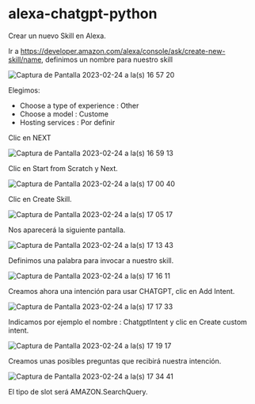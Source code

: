 # alexa-chatgpt-python

Crear un nuevo Skill en Alexa.

Ir a https://developer.amazon.com/alexa/console/ask/create-new-skill/name, definimos un nombre para nuestro skill

![Captura de Pantalla 2023-02-24 a la(s) 16 57 20](https://user-images.githubusercontent.com/2066453/221300992-8078ae4f-18d3-4dd2-aae2-db1a42c1ac1c.png)

Elegimos:

- Choose a type of experience : Other
- Choose a model : Custome
- Hosting services : Por definir

Clic en NEXT

![Captura de Pantalla 2023-02-24 a la(s) 16 59 13](https://user-images.githubusercontent.com/2066453/221301265-3ff49fc3-1336-4de2-a394-b6392b636de5.png)

Clic en Start from Scratch y Next.

![Captura de Pantalla 2023-02-24 a la(s) 17 00 40](https://user-images.githubusercontent.com/2066453/221301472-b4b9a280-720d-4f77-a86e-2c128e13034d.png)

Clic en Create Skill.

![Captura de Pantalla 2023-02-24 a la(s) 17 05 17](https://user-images.githubusercontent.com/2066453/221302213-8f9d9466-c265-4622-9e37-dad0e087c42f.png)

Nos aparecerá la siguiente pantalla.

![Captura de Pantalla 2023-02-24 a la(s) 17 13 43](https://user-images.githubusercontent.com/2066453/221303471-48b6f99f-9d92-4b0c-aa16-09fb153da3a5.png)

Definimos una palabra para invocar a nuestro skill.

![Captura de Pantalla 2023-02-24 a la(s) 17 16 11](https://user-images.githubusercontent.com/2066453/221303793-976a4528-feaa-45a7-b036-914cd459a5ae.png)

Creamos ahora una intención para usar CHATGPT, clic en Add Intent.

![Captura de Pantalla 2023-02-24 a la(s) 17 17 33](https://user-images.githubusercontent.com/2066453/221303986-bd1530c6-0af0-402a-b2d1-d2cfdb0a1926.png)

Indicamos por ejemplo el nombre : ChatgptIntent y clic en Create custom intent.

![Captura de Pantalla 2023-02-24 a la(s) 17 19 17](https://user-images.githubusercontent.com/2066453/221304213-9e3fd73f-cc3d-4099-bd89-a8c9b466cef3.png)

Creamos unas posibles preguntas que recibirá nuestra intención.

![Captura de Pantalla 2023-02-24 a la(s) 17 34 41](https://user-images.githubusercontent.com/2066453/221307992-87c5d0ce-e38c-42b0-83b9-c954ccfbee79.png)

El tipo de slot será AMAZON.SearchQuery.




